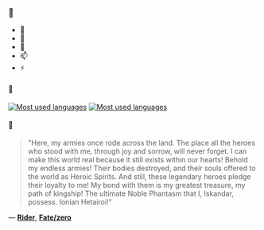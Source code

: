 ### 👋

- 🔭
- 🌱
- 💬
- 📫
- ⚡

#### 🧏

[![Most used languages](https://github-readme-stats-aynah.vercel.app/api/top-langs/?username=aynh&theme=solarized-dark&langs_count=6&layout=compact&hide_title=true)](https://github.com/anuraghazra/github-readme-stats#gh-dark-mode-only)
[![Most used languages](https://github-readme-stats-aynah.vercel.app/api/top-langs/?username=aynh&theme=solarized-light&langs_count=6&layout=compact&hide_title=true)](https://github.com/anuraghazra/github-readme-stats#gh-light-mode-only)

#### 💬

> "Here, my armies once rode across the land. The place all the heroes who stood with me, through joy and sorrow, will never forget. I can make this world real because it still exists within our hearts! Behold my endless armies! Their bodies destroyed, and their souls offered to the world as Heroic Spirits. And still, these legendary heroes pledge their loyalty to me! My bond with them is my greatest treasure, my path of kingship! The ultimate Noble Phantasm that I, Iskandar, possess. Ionian Hetairoi!"

&mdash; [**Rider**](https://myanimelist.net/character.php?q=Rider&cat=character), [**Fate/zero**](https://myanimelist.net/search/all?q=Fate%2Fzero&cat=all)
